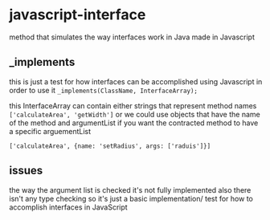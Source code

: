# javascript-interface
method that simulates the way interfaces work in Java made in Javascript

## _implements
this is just a test for how interfaces can be accomplished using Javascript in order to use it
`_implements(ClassName, InterfaceArray);`

this InterfaceArray can contain either strings that represent method names
`['calculateArea', 'getWidth']`
or we could use objects that have the name of the method and argumentList if you want the contracted method
to have a specific arguementList

`['calculateArea', {name: 'setRadius', args: ['raduis']}]`

## issues
the way the argument list is checked it's not fully implemented also there isn't any type checking so it's just a basic implementation/ test for how to accomplish interfaces in JavaScript
